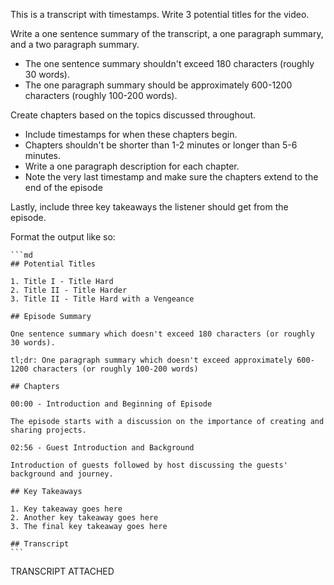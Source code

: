 This is a transcript with timestamps. Write 3 potential titles for the video.

Write a one sentence summary of the transcript, a one paragraph summary, and a two paragraph summary.
  - The one sentence summary shouldn't exceed 180 characters (roughly 30 words).
  - The one paragraph summary should be approximately 600-1200 characters (roughly 100-200 words).

Create chapters based on the topics discussed throughout.
  - Include timestamps for when these chapters begin.
  - Chapters shouldn't be shorter than 1-2 minutes or longer than 5-6 minutes.
  - Write a one paragraph description for each chapter.
  - Note the very last timestamp and make sure the chapters extend to the end of the episode

Lastly, include three key takeaways the listener should get from the episode.

Format the output like so:

    ```md
    ## Potential Titles

    1. Title I - Title Hard
    2. Title II - Title Harder
    3. Title II - Title Hard with a Vengeance

    ## Episode Summary

    One sentence summary which doesn't exceed 180 characters (or roughly 30 words).

    tl;dr: One paragraph summary which doesn't exceed approximately 600-1200 characters (or roughly 100-200 words)

    ## Chapters

    00:00 - Introduction and Beginning of Episode

    The episode starts with a discussion on the importance of creating and sharing projects.

    02:56 - Guest Introduction and Background

    Introduction of guests followed by host discussing the guests' background and journey.

    ## Key Takeaways

    1. Key takeaway goes here
    2. Another key takeaway goes here
    3. The final key takeaway goes here

    ## Transcript
    ```

TRANSCRIPT ATTACHED

